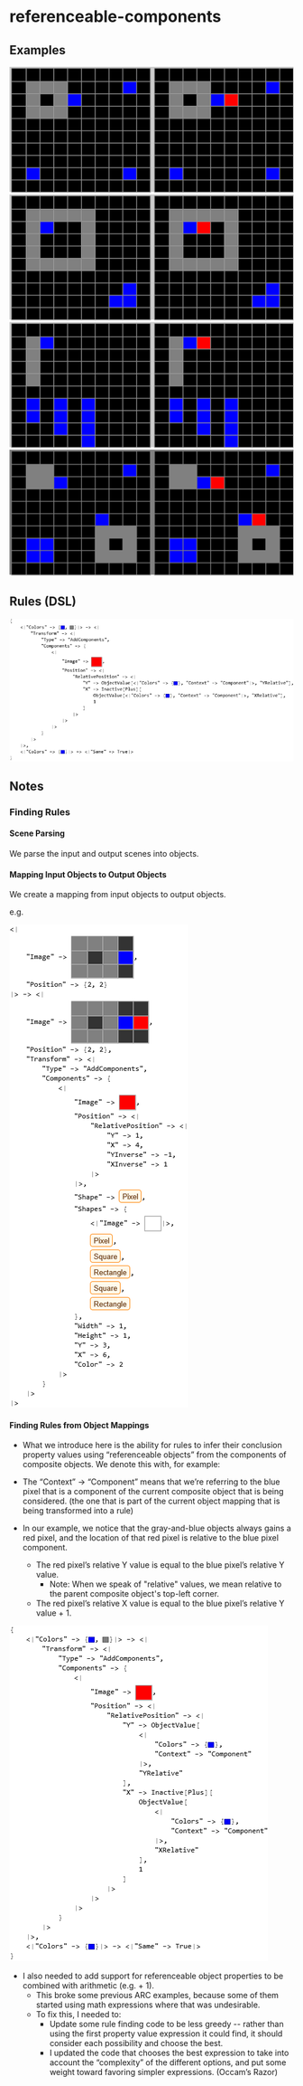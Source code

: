# referenceable-components

## Examples

![ARC examples for referenceable-components](examples.png?raw=true)

## Rules (DSL)

![DSL rules for referenceable-components](rules.png?raw=true)

## Notes

### Finding Rules


#### Scene Parsing

We parse the input and output scenes into objects.


#### Mapping Input Objects to Output Objects

We create a mapping from input objects to output objects.

e.g.



![image 1](image1.png?raw=true)


#### Finding Rules from Object Mappings

* What we introduce here is the ability for rules to infer their conclusion property values using “referenceable objects” from the components of composite objects. We denote this with, for example:

* The “Context” -> “Component” means that we’re referring to the blue pixel that is a component of the current composite object that is being considered. (the one that is part of the current object mapping that is being transformed into a rule)
* In our example, we notice that the gray-and-blue objects always gains a red pixel, and the location of that red pixel is relative to the blue pixel component.
   * The red pixel’s relative Y value is equal to the blue pixel’s relative Y value.
       * Note: When we speak of "relative" values, we mean relative to the parent composite object's top-left corner.
   * The red pixel’s relative X value is equal to the blue pixel’s relative Y value + 1.


![image 2](image2.png?raw=true)

* I also needed to add support for referenceable object properties to be combined with arithmetic (e.g. + 1).
   * This broke some previous ARC examples, because some of them started using math expressions where that was undesirable.
   * To fix this, I needed to:
       * Update some rule finding code to be less greedy -- rather than using the first property value expression it could find, it should consider each possibility and choose the best.
       * I updated the code that chooses the best expression to take into account the “complexity” of the different options, and put some weight toward favoring simpler expressions. (Occam’s Razor)